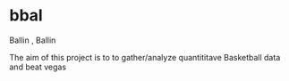 # bbal
Ballin , Ballin 

The aim of this project is to to gather/analyze quantititave Basketball data and beat vegas
